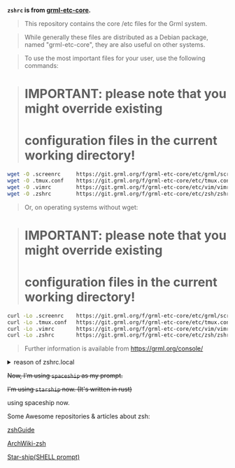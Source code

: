 **`zshrc` is from [grml-etc-core](https://github.com/grml/grml-etc-core).**


>This repository contains the core /etc files for the Grml system.

>While generally these files are distributed as a Debian package, named "grml-etc-core", they are also useful on other systems.

>To use the most important files for your user, use the following commands:

> # IMPORTANT: please note that you might override existing
> # configuration files in the current working directory!

```sh
wget -O .screenrc     https://git.grml.org/f/grml-etc-core/etc/grml/screenrc_generic
wget -O .tmux.conf    https://git.grml.org/f/grml-etc-core/etc/tmux.conf
wget -O .vimrc        https://git.grml.org/f/grml-etc-core/etc/vim/vimrc
wget -O .zshrc        https://git.grml.org/f/grml-etc-core/etc/zsh/zshrc
```
> Or, on operating systems without wget:

> # IMPORTANT: please note that you might override existing
> # configuration files in the current working directory!

```sh
curl -Lo .screenrc    https://git.grml.org/f/grml-etc-core/etc/grml/screenrc_generic
curl -Lo .tmux.conf   https://git.grml.org/f/grml-etc-core/etc/tmux.conf
curl -Lo .vimrc       https://git.grml.org/f/grml-etc-core/etc/vim/vimrc
curl -Lo .zshrc       https://git.grml.org/f/grml-etc-core/etc/zsh/zshrc
```

>Further information is available from https://grml.org/console/



<details>
<summary>reason of zshrc.local</summary>
我不希望我自己添加的 zsh 配置污染了 grml 的配置。
所以为了区分，还是添加了一个 `zshrc.local` 用于存放个人的配置文件。
</details>

~~Now, I'm using `spaceship` as my prompt.~~ 

~~I'm using `starship` now. (It's written in rust)~~ 

using spaceship now.

Some Awesome repositories & articles about zsh:

[zshGuide](https://github.com/goreliu/zshguide)

[ArchWiki-zsh](https://wiki.archlinux.org/title/Zsh)

[Star-ship(SHELL prompt)](https://github.com/spaceship-prompt/spaceship-prompt#features)
